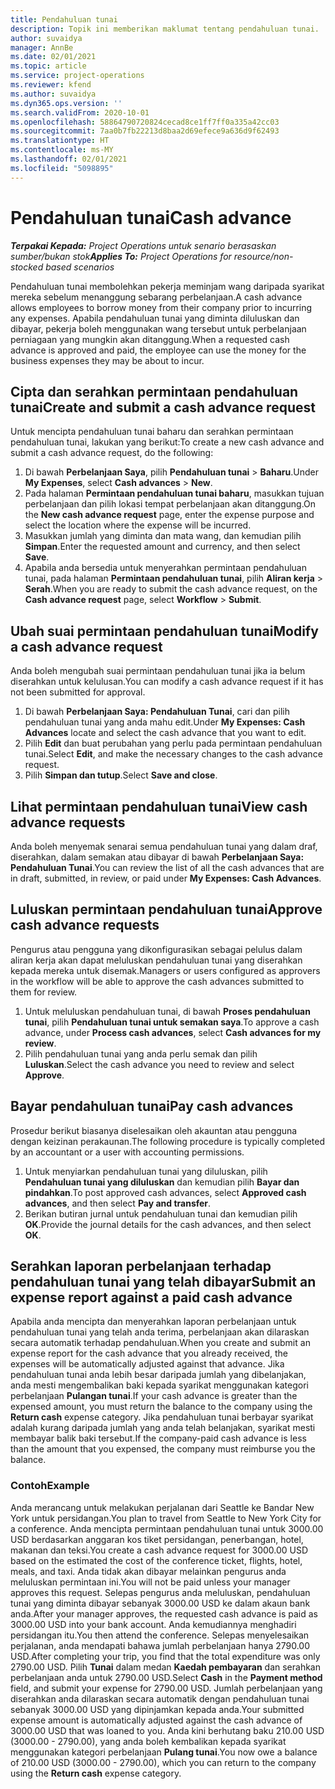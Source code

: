 ```yaml
---
title: Pendahuluan tunai
description: Topik ini memberikan maklumat tentang pendahuluan tunai.
author: suvaidya
manager: AnnBe
ms.date: 02/01/2021
ms.topic: article
ms.service: project-operations
ms.reviewer: kfend
ms.author: suvaidya
ms.dyn365.ops.version: ''
ms.search.validFrom: 2020-10-01
ms.openlocfilehash: 58864790720824cecad8ce1ff7ff0a335a42cc03
ms.sourcegitcommit: 7aa0b7fb22213d8baa2d69efece9a636d9f62493
ms.translationtype: HT
ms.contentlocale: ms-MY
ms.lasthandoff: 02/01/2021
ms.locfileid: "5098895"
---
```

# <a name="cash-advance"></a><span data-ttu-id="4cba3-103">Pendahuluan tunai</span><span class="sxs-lookup"><span data-stu-id="4cba3-103">Cash advance</span></span>

<span data-ttu-id="4cba3-104">_**Terpakai Kepada:** Project Operations untuk senario berasaskan sumber/bukan stok_</span><span class="sxs-lookup"><span data-stu-id="4cba3-104">_**Applies To:** Project Operations for resource/non-stocked based scenarios_</span></span>

<span data-ttu-id="4cba3-105">Pendahuluan tunai membolehkan pekerja meminjam wang daripada syarikat mereka sebelum menanggung sebarang perbelanjaan.</span><span class="sxs-lookup"><span data-stu-id="4cba3-105">A cash advance allows employees to borrow money from their company prior to incurring any expenses.</span></span> <span data-ttu-id="4cba3-106">Apabila pendahuluan tunai yang diminta diluluskan dan dibayar, pekerja boleh menggunakan wang tersebut untuk perbelanjaan perniagaan yang mungkin akan ditanggung.</span><span class="sxs-lookup"><span data-stu-id="4cba3-106">When a requested cash advance is approved and paid, the employee can use the money for the business expenses they may be about to incur.</span></span> 

## <a name="create-and-submit-a-cash-advance-request"></a><span data-ttu-id="4cba3-107">Cipta dan serahkan permintaan pendahuluan tunai</span><span class="sxs-lookup"><span data-stu-id="4cba3-107">Create and submit a cash advance request</span></span>
<span data-ttu-id="4cba3-108">Untuk mencipta pendahuluan tunai baharu dan serahkan permintaan pendahuluan tunai, lakukan yang berikut:</span><span class="sxs-lookup"><span data-stu-id="4cba3-108">To create a new cash advance and submit a cash advance request, do the following:</span></span> 

1. <span data-ttu-id="4cba3-109">Di bawah **Perbelanjaan Saya**, pilih **Pendahuluan tunai** > **Baharu**.</span><span class="sxs-lookup"><span data-stu-id="4cba3-109">Under **My Expenses**, select **Cash advances** > **New**.</span></span> 
2. <span data-ttu-id="4cba3-110">Pada halaman **Permintaan pendahuluan tunai baharu**, masukkan tujuan perbelanjaan dan pilih lokasi tempat perbelanjaan akan ditanggung.</span><span class="sxs-lookup"><span data-stu-id="4cba3-110">On the **New cash advance request** page, enter the expense purpose and select the location where the expense will be incurred.</span></span>
3. <span data-ttu-id="4cba3-111">Masukkan jumlah yang diminta dan mata wang, dan kemudian pilih **Simpan**.</span><span class="sxs-lookup"><span data-stu-id="4cba3-111">Enter the requested amount and currency, and then select **Save**.</span></span> 
4. <span data-ttu-id="4cba3-112">Apabila anda bersedia untuk menyerahkan permintaan pendahuluan tunai, pada halaman **Permintaan pendahuluan tunai**, pilih **Aliran kerja** > **Serah**.</span><span class="sxs-lookup"><span data-stu-id="4cba3-112">When you are ready to submit the cash advance request, on the **Cash advance request** page, select **Workflow** > **Submit**.</span></span>

## <a name="modify-a-cash-advance-request"></a><span data-ttu-id="4cba3-113">Ubah suai permintaan pendahuluan tunai</span><span class="sxs-lookup"><span data-stu-id="4cba3-113">Modify a cash advance request</span></span>

<span data-ttu-id="4cba3-114">Anda boleh mengubah suai permintaan pendahuluan tunai jika ia belum diserahkan untuk kelulusan.</span><span class="sxs-lookup"><span data-stu-id="4cba3-114">You can modify a cash advance request if it has not been submitted for approval.</span></span>

1. <span data-ttu-id="4cba3-115">Di bawah **Perbelanjaan Saya: Pendahuluan Tunai**, cari dan pilih pendahuluan tunai yang anda mahu edit.</span><span class="sxs-lookup"><span data-stu-id="4cba3-115">Under **My Expenses: Cash Advances** locate and select the cash advance that you want to edit.</span></span>
2. <span data-ttu-id="4cba3-116">Pilih **Edit** dan buat perubahan yang perlu pada permintaan pendahuluan tunai.</span><span class="sxs-lookup"><span data-stu-id="4cba3-116">Select **Edit**, and make the necessary changes to the cash advance request.</span></span> 
3. <span data-ttu-id="4cba3-117">Pilih **Simpan dan tutup**.</span><span class="sxs-lookup"><span data-stu-id="4cba3-117">Select **Save and close**.</span></span>


## <a name="view-cash-advance-requests"></a><span data-ttu-id="4cba3-118">Lihat permintaan pendahuluan tunai</span><span class="sxs-lookup"><span data-stu-id="4cba3-118">View cash advance requests</span></span>
<span data-ttu-id="4cba3-119">Anda boleh menyemak senarai semua pendahuluan tunai yang dalam draf, diserahkan, dalam semakan atau dibayar di bawah **Perbelanjaan Saya: Pendahuluan Tunai**.</span><span class="sxs-lookup"><span data-stu-id="4cba3-119">You can review the list of all the cash advances that are in draft, submitted, in review, or paid under **My Expenses: Cash Advances**.</span></span> 

## <a name="approve-cash-advance-requests"></a><span data-ttu-id="4cba3-120">Luluskan permintaan pendahuluan tunai</span><span class="sxs-lookup"><span data-stu-id="4cba3-120">Approve cash advance requests</span></span>

<span data-ttu-id="4cba3-121">Pengurus atau pengguna yang dikonfigurasikan sebagai pelulus dalam aliran kerja akan dapat meluluskan pendahuluan tunai yang diserahkan kepada mereka untuk disemak.</span><span class="sxs-lookup"><span data-stu-id="4cba3-121">Managers or users configured as approvers in the workflow will be able to approve the cash advances submitted to them for review.</span></span> 

1. <span data-ttu-id="4cba3-122">Untuk meluluskan pendahuluan tunai, di bawah **Proses pendahuluan tunai**, pilih **Pendahuluan tunai untuk semakan saya**.</span><span class="sxs-lookup"><span data-stu-id="4cba3-122">To approve a cash advance, under **Process cash advances**, select **Cash advances for my review**.</span></span>
2. <span data-ttu-id="4cba3-123">Pilih pendahuluan tunai yang anda perlu semak dan pilih **Luluskan**.</span><span class="sxs-lookup"><span data-stu-id="4cba3-123">Select the cash advance you need to review and select **Approve**.</span></span>  

## <a name="pay-cash-advances"></a><span data-ttu-id="4cba3-124">Bayar pendahuluan tunai</span><span class="sxs-lookup"><span data-stu-id="4cba3-124">Pay cash advances</span></span> 
<span data-ttu-id="4cba3-125">Prosedur berikut biasanya diselesaikan oleh akauntan atau pengguna dengan keizinan perakaunan.</span><span class="sxs-lookup"><span data-stu-id="4cba3-125">The following procedure is typically completed by an accountant or a user with accounting permissions.</span></span>

1. <span data-ttu-id="4cba3-126">Untuk menyiarkan pendahuluan tunai yang diluluskan, pilih **Pendahuluan tunai yang diluluskan** dan kemudian pilih **Bayar dan pindahkan**.</span><span class="sxs-lookup"><span data-stu-id="4cba3-126">To post approved cash advances, select **Approved cash advances**, and then select **Pay and transfer**.</span></span>  
2. <span data-ttu-id="4cba3-127">Berikan butiran jurnal untuk pendahuluan tunai dan kemudian pilih **OK**.</span><span class="sxs-lookup"><span data-stu-id="4cba3-127">Provide the journal details for the cash advances, and then select **OK**.</span></span> 

## <a name="submit-an-expense-report-against-a-paid-cash-advance"></a><span data-ttu-id="4cba3-128">Serahkan laporan perbelanjaan terhadap pendahuluan tunai yang telah dibayar</span><span class="sxs-lookup"><span data-stu-id="4cba3-128">Submit an expense report against a paid cash advance</span></span> 

<span data-ttu-id="4cba3-129">Apabila anda mencipta dan menyerahkan laporan perbelanjaan untuk pendahuluan tunai yang telah anda terima, perbelanjaan akan dilaraskan secara automatik terhadap pendahuluan.</span><span class="sxs-lookup"><span data-stu-id="4cba3-129">When you create and submit an expense report for the cash advance that you already received, the expenses will be automatically adjusted against that advance.</span></span> <span data-ttu-id="4cba3-130">Jika pendahuluan tunai anda lebih besar daripada jumlah yang dibelanjakan, anda mesti mengembalikan baki kepada syarikat menggunakan kategori perbelanjaan **Pulangan tunai**.</span><span class="sxs-lookup"><span data-stu-id="4cba3-130">If your cash advance is greater than the expensed amount, you must return the balance to the company using the **Return cash** expense category.</span></span> <span data-ttu-id="4cba3-131">Jika pendahuluan tunai berbayar syarikat adalah kurang daripada jumlah yang anda telah belanjakan, syarikat mesti membayar balik baki tersebut.</span><span class="sxs-lookup"><span data-stu-id="4cba3-131">If the company-paid cash advance is less than the amount that you expensed, the company must reimburse you the balance.</span></span> 

### <a name="example"></a><span data-ttu-id="4cba3-132">Contoh</span><span class="sxs-lookup"><span data-stu-id="4cba3-132">Example</span></span>
<span data-ttu-id="4cba3-133">Anda merancang untuk melakukan perjalanan dari Seattle ke Bandar New York untuk persidangan.</span><span class="sxs-lookup"><span data-stu-id="4cba3-133">You plan to travel from Seattle to New York City for a conference.</span></span> <span data-ttu-id="4cba3-134">Anda mencipta permintaan pendahuluan tunai untuk 3000.00 USD berdasarkan anggaran kos tiket persidangan, penerbangan, hotel, makanan dan teksi.</span><span class="sxs-lookup"><span data-stu-id="4cba3-134">You create a cash advance request for 3000.00 USD based on the estimated the cost of the conference ticket, flights, hotel, meals, and taxi.</span></span> <span data-ttu-id="4cba3-135">Anda tidak akan dibayar melainkan pengurus anda meluluskan permintaan ini.</span><span class="sxs-lookup"><span data-stu-id="4cba3-135">You will not be paid unless your manager approves this request.</span></span> <span data-ttu-id="4cba3-136">Selepas pengurus anda meluluskan, pendahuluan tunai yang diminta dibayar sebanyak 3000.00 USD ke dalam akaun bank anda.</span><span class="sxs-lookup"><span data-stu-id="4cba3-136">After your manager approves, the requested cash advance is paid as 3000.00 USD into your bank account.</span></span> <span data-ttu-id="4cba3-137">Anda kemudiannya menghadiri persidangan itu.</span><span class="sxs-lookup"><span data-stu-id="4cba3-137">You then attend the conference.</span></span> <span data-ttu-id="4cba3-138">Selepas menyelesaikan perjalanan, anda mendapati bahawa jumlah perbelanjaan hanya 2790.00 USD.</span><span class="sxs-lookup"><span data-stu-id="4cba3-138">After completing your trip, you find that the total expenditure was only 2790.00 USD.</span></span> <span data-ttu-id="4cba3-139">Pilih **Tunai** dalam medan **Kaedah pembayaran** dan serahkan perbelanjaan anda untuk 2790.00 USD.</span><span class="sxs-lookup"><span data-stu-id="4cba3-139">Select **Cash** in the **Payment method** field, and submit your expense for 2790.00 USD.</span></span> <span data-ttu-id="4cba3-140">Jumlah perbelanjaan yang diserahkan anda dilaraskan secara automatik dengan pendahuluan tunai sebanyak 3000.00 USD yang dipinjamkan kepada anda.</span><span class="sxs-lookup"><span data-stu-id="4cba3-140">Your submitted expense amount is automatically adjusted against the cash advance of 3000.00 USD that was loaned to you.</span></span> <span data-ttu-id="4cba3-141">Anda kini berhutang baku 210.00 USD (3000.00 - 2790.00), yang anda boleh kembalikan kepada syarikat menggunakan kategori perbelanjaan **Pulang tunai**.</span><span class="sxs-lookup"><span data-stu-id="4cba3-141">You now owe a balance of 210.00 USD (3000.00 - 2790.00), which you can return to the company using the **Return cash** expense category.</span></span>

